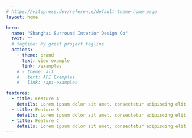 ```yaml
---
# https://vitepress.dev/reference/default-theme-home-page
layout: home

hero:
  name: "Shanghai Surround Interior Design Co"
  text: ""
  # tagline: My great project tagline
  actions:
    - theme: brand
      text: view example
      link: /examples
    # - theme: alt
    #   text: API Examples
    #   link: /api-examples

features:
  - title: Feature A
    details: Lorem ipsum dolor sit amet, consectetur adipiscing elit
  - title: Feature B
    details: Lorem ipsum dolor sit amet, consectetur adipiscing elit
  - title: Feature C
    details: Lorem ipsum dolor sit amet, consectetur adipiscing elit
---
```


